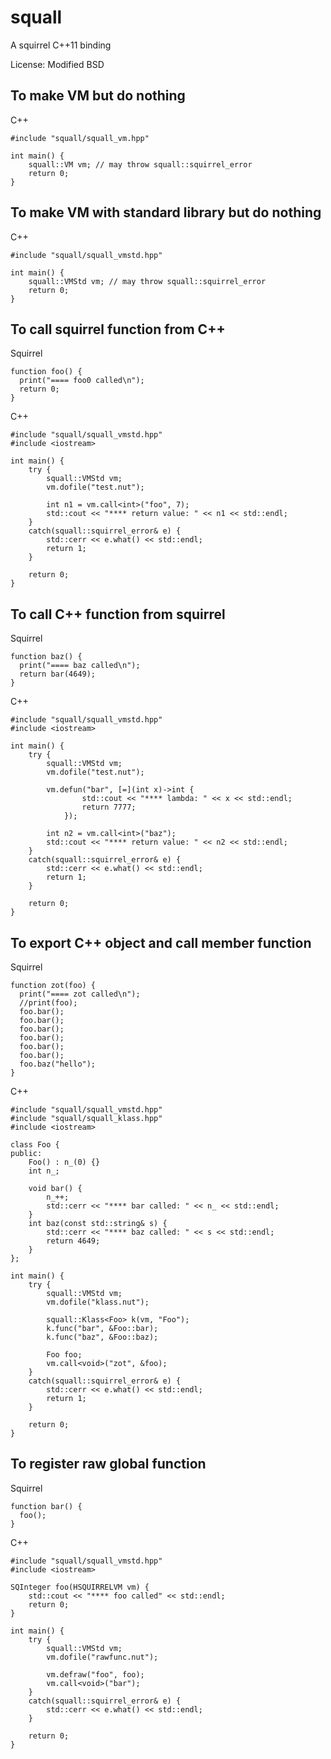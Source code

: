 # squall

A squirrel C++11 binding

License: Modified BSD

## To make VM but do nothing

C++
```
#include "squall/squall_vm.hpp"

int main() {
    squall::VM vm; // may throw squall::squirrel_error
    return 0;
}
```

## To make VM with standard library but do nothing

C++
```
#include "squall/squall_vmstd.hpp"

int main() {
    squall::VMStd vm; // may throw squall::squirrel_error
    return 0;
}
```

## To call squirrel function from C++

Squirrel
```test.nut
function foo() {
  print("==== foo0 called\n");
  return 0;
}
```

C++
```
#include "squall/squall_vmstd.hpp"
#include <iostream>

int main() {
    try {
        squall::VMStd vm;
        vm.dofile("test.nut");

        int n1 = vm.call<int>("foo", 7);
        std::cout << "**** return value: " << n1 << std::endl;
    }
    catch(squall::squirrel_error& e) {
        std::cerr << e.what() << std::endl;
        return 1;
    }

    return 0;
}
```

## To call C++ function from squirrel

Squirrel
```test.nut
function baz() {
  print("==== baz called\n");
  return bar(4649);
}
```

C++
```
#include "squall/squall_vmstd.hpp"
#include <iostream>

int main() {
    try {
        squall::VMStd vm;
        vm.dofile("test.nut");

        vm.defun("bar", [=](int x)->int {
                std::cout << "**** lambda: " << x << std::endl;
                return 7777;
            });

        int n2 = vm.call<int>("baz");
        std::cout << "**** return value: " << n2 << std::endl;
    }
    catch(squall::squirrel_error& e) {
        std::cerr << e.what() << std::endl;
        return 1;
    }

    return 0;
}
```

## To export C++ object and call member function

Squirrel
```
function zot(foo) {
  print("==== zot called\n");
  //print(foo);
  foo.bar();
  foo.bar();
  foo.bar();
  foo.bar();
  foo.bar();
  foo.bar();
  foo.baz("hello");
}
```

C++
```
#include "squall/squall_vmstd.hpp"
#include "squall/squall_klass.hpp"
#include <iostream>

class Foo {
public:
    Foo() : n_(0) {}
    int n_;

    void bar() {
        n_++;
        std::cerr << "**** bar called: " << n_ << std::endl;
    }
    int baz(const std::string& s) {
        std::cerr << "**** baz called: " << s << std::endl;
        return 4649;
    }
};

int main() {
    try {
        squall::VMStd vm;
        vm.dofile("klass.nut");

        squall::Klass<Foo> k(vm, "Foo");
        k.func("bar", &Foo::bar);
        k.func("baz", &Foo::baz);

        Foo foo;
        vm.call<void>("zot", &foo);
    }
    catch(squall::squirrel_error& e) {
        std::cerr << e.what() << std::endl;
        return 1;
    }

    return 0;
}
```

## To register raw global function

Squirrel
```
function bar() {
  foo();
}
```

C++
```
#include "squall/squall_vmstd.hpp"
#include <iostream>

SQInteger foo(HSQUIRRELVM vm) {
    std::cout << "**** foo called" << std::endl;
    return 0;
}

int main() {
    try {
        squall::VMStd vm;
        vm.dofile("rawfunc.nut");

        vm.defraw("foo", foo);
        vm.call<void>("bar");
    }
    catch(squall::squirrel_error& e) {
        std::cerr << e.what() << std::endl;
    }

    return 0;
}
```


